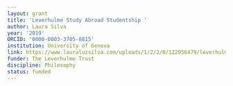 ```yaml
---
layout: grant
title: '​Leverhulme Study Abroad Studentship '
author: Laura Silva
year: '2019'
ORCID: '0000-0003-3705-8815'
institution: University of Geneva
link: https://www.lauraluzsilva.com/uploads/1/2/2/0/122056479/leverhulmeapplication.pdf
funder: The Leverhulme Trust
discipline: Philosophy
status: funded
---
```


